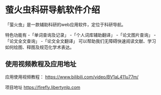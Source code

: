 # 萤火虫科研导航软件介绍
「萤火虫」是一款辅助科研的web应用软件，定位于科研导航。

特色功能有
-「单词查询及记录」
-「个人词库辅助翻译」
-「论文图片查询」
-「论文全文查询」
-「论文全文翻译」
可以帮助我们无障碍快速阅读文献、学习如何绘图、释图及规范化学术表达。

## 使用视频教程及应用地址

应用使用视频教程： https://www.bilibili.com/video/BV1aL411u77m/

项目地址 https://firefly.libertynlp.com
